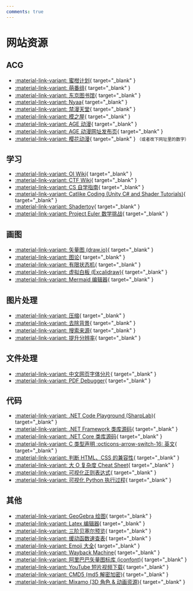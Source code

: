 ```yaml
---
comments: true
---
```


# 网站资源

## ACG

<div class="grid cards" markdown>

- [:material-link-variant: 蜜柑计划](https://mikanani.me/){ target="_blank" }
- [:material-link-variant: 萌番组](https://bangumi.moe/){ target="_blank" }
- [:material-link-variant: 东京图书馆](https://www.tokyotosho.info/){ target="_blank" }
- [:material-link-variant: Nyaa](https://nyaa.si/){ target="_blank" }
- [:material-link-variant: 禁漫天堂](https://18comic.vip/){ target="_blank" }
- [:material-link-variant: 模之屋](https://www.aplaybox.com/){ target="_blank" }
- [:material-link-variant: AGE 动漫](https://www.agemys.org/){ target="_blank" }
- [:material-link-variant: AGE 动漫网址发布页](https://github.com/agefanscom/website){ target="_blank" }
- [:material-link-variant: 樱花动漫](http://yhdm08.com/){ target="_blank" } <small>（或者改下网址里的数字）</small>

</div>

## 学习

<div class="grid cards" markdown>

- [:material-link-variant: OI Wiki](https://oiwiki.com/){ target="_blank" }
- [:material-link-variant: CTF Wiki](https://ctf-wiki.org/){ target="_blank" }
- [:material-link-variant: CS 自学指南](https://csdiy.wiki/){ target="_blank" }
- [:material-link-variant: Catlike Coding (Unity C# and Shader Tutorials)](https://catlikecoding.com/unity/tutorials/){ target="_blank" }
- [:material-link-variant: Shadertoy](https://www.shadertoy.com/){ target="_blank" }
- [:material-link-variant: Project Euler 数学挑战](https://projecteuler.net/){ target="_blank" }

</div>

## 画图

<div class="grid cards" markdown>

- [:material-link-variant: 矢量图 (draw.io)](https://app.diagrams.net/){ target="_blank" }
- [:material-link-variant: 图论](https://csacademy.com/app/graph_editor/){ target="_blank" }
- [:material-link-variant: 有限状态机](https://madebyevan.com/fsm/){ target="_blank" }
- [:material-link-variant: 虚拟白板 (Excalidraw)](https://excalidraw.com/){ target="_blank" }
- [:material-link-variant: Mermaid 编辑器](https://mermaid.live/){ target="_blank" }

</div>

## 图片处理

<div class="grid cards" markdown>

- [:material-link-variant: 压缩](https://tinypng.com/){ target="_blank" }
- [:material-link-variant: 去除背景](https://www.remove.bg/){ target="_blank" }
- [:material-link-variant: 搜索来源](https://saucenao.com/){ target="_blank" }
- [:material-link-variant: 提升分辨率](https://waifu2x.udp.jp/){ target="_blank" }

</div>

## 文件处理

<div class="grid cards" markdown>

- [:material-link-variant: 中文网页字体分片](https://font.daidr.me/){ target="_blank" }
- [:material-link-variant: PDF Debugger](https://pdf.hyzyla.dev/){ target="_blank" }

</div>

## 代码

<div class="grid cards" markdown>

- [:material-link-variant: .NET Code Playground (SharpLab)](https://sharplab.io/){ target="_blank" }
- [:material-link-variant: .NET Framework 类库源码](https://referencesource.microsoft.com/){ target="_blank" }
- [:material-link-variant: .NET Core 类库源码](https://source.dot.net/){ target="_blank" }
- [:material-link-variant: C 类型声明 :octicons-arrow-switch-16: 英文](https://cdecl.org/){ target="_blank" }
- [:material-link-variant: 判断 HTML、CSS 的兼容性](https://caniuse.com/){ target="_blank" }
- [:material-link-variant: 大 O 复杂度 Cheat Sheet](https://www.bigocheatsheet.com/){ target="_blank" }
- [:material-link-variant: 可视化正则表达式](https://jex.im/regulex/){ target="_blank" }
- [:material-link-variant: 可视化 Python 执行过程](https://pythontutor.com/visualize.html#mode=edit){ target="_blank" }

</div>

## 其他

<div class="grid cards" markdown>

- [:material-link-variant: GeoGebra 绘图](https://www.geogebra.org/?lang=zh-CN){ target="_blank" }
- [:material-link-variant: Latex 编辑器](https://www.latexlive.com/){ target="_blank" }
- [:material-link-variant: 三阶贝塞尔预览](https://cubic-bezier.com/){ target="_blank" }
- [:material-link-variant: 缓动函数速查表](https://easings.net/zh-cn){ target="_blank" }
- [:material-link-variant: Emoji 大全](https://www.emojiall.com/zh-hans){ target="_blank" }
- [:material-link-variant: Wayback Machine](http://web.archive.org){ target="_blank" }
- [:material-link-variant: 阿里巴巴矢量图标库 (iconfont)](https://www.iconfont.cn/){ target="_blank" }
- [:material-link-variant: YouTube 短片视频下载](https://ytshorts.savetube.me/zh/10){ target="_blank" }
- [:material-link-variant: CMD5 (md5 解密加密)](https://www.cmd5.com/){ target="_blank" }
- [:material-link-variant: Mixamo (3D 角色 & 动画资源)](https://www.mixamo.com/){ target="_blank" }

</div>


